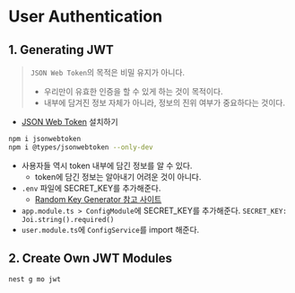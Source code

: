 # User Authentication

## 1. Generating JWT
> `JSON Web Token`의 목적은 비밀 유지가 아니다.
> - 우리만이 유효한 인증을 할 수 있게 하는 것이 목적이다.
> - 내부에 담겨진 정보 자체가 아니라, 정보의 진위 여부가 중요하다는 것이다.
- [JSON Web Token](https://www.npmjs.com/package/jsonwebtoken) 설치하기
```bash
npm i jsonwebtoken
npm i @types/jsonwebtoken --only-dev
```
- 사용자들 역시 token 내부에 담긴 정보를 알 수 있다.
    - token에 담긴 정보는 알아내기 어려운 것이 아니다.
- `.env` 파일에 SECRET_KEY를 추가해준다.
    - [Random Key Generator 참고 사이트](https://randomkeygen.com/)
- `app.module.ts > ConfigModule`에 SECRET_KEY를 추가해준다.
    `SECRET_KEY: Joi.string().required()`
- `user.module.ts`에 `ConfigService`를 import 해준다.

## 2. Create Own JWT Modules
```bash
nest g mo jwt
```